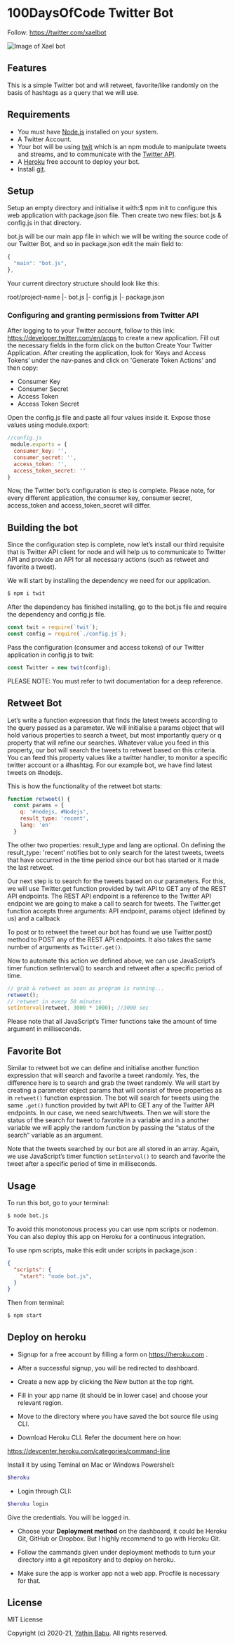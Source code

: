 # 100DaysOfCode Twitter Bot

Follow: https://twitter.com/xaelbot

![Image of Xael bot](https://user-images.githubusercontent.com/57559448/76494465-ee88d300-645a-11ea-8635-0606466833da.png)

## Features

This is a simple Twitter bot and will retweet, favorite/like randomly on the basis of hashtags as a query that we will use.

## Requirements

* You must have [Node.js](https://nodejs.org) installed on your system.
* A Twitter Account.
* Your bot will be using [twit](https://www.npm.im/twit) which is an npm module to manipulate tweets and streams, and to communicate with the [Twitter API](https://developer.twitter.com/en/docs).
* A [Heroku](https://www.heroku.com) free account to deploy your bot.
* Install [git](https://git-scm.com/downloads).

## Setup

Setup an empty directory and initialise it with:$ npm init to configure this web application with package.json file. Then create two new files: bot.js & config.js in that directory.

bot.js will be our main app file in which we will be writing the source code of our Twitter Bot, and so in package.json edit the main field to:
```js
{  
  "main": "bot.js",  
},
```
Your current directory structure should look like this:

root/project-name
|- bot.js
|- config.js
|- package.json

### Configuring and granting permissions from Twitter API

After logging to to your Twitter account, follow to this link: https://developer.twitter.com/en/apps to create a new application. Fill out the necessary fields in the form click on the button Create Your Twitter Application. After creating the application, look for ‘Keys and Access Tokens’ under the nav-panes and click on 'Generate Token Actions' and then copy:

* Consumer Key
* Consumer Secret
* Access Token
* Access Token Secret

Open the config.js file and paste all four values inside it. Expose those values using module.export:
```js
//config.js
 module.exports = {
  consumer_key: '',  
  consumer_secret: '',
  access_token: '',  
  access_token_secret: ''
}
```

Now, the Twitter bot’s configuration is step is complete. Please note, for every different application, the consumer key, consumer secret, access_token and access_token_secret will differ.

## Building the bot

Since the configuration step is complete, now let’s install our third requisite that is Twitter API client for node and will help us to communicate to Twitter API and provide an API for all necessary actions (such as retweet and favorite a tweet).

We will start by installing the dependency we need for our application.
```sh
$ npm i twit
```
After the dependency has finished installing, go to the bot.js file and require the dependency and config.js file.
```js
const twit = require(`twit`);
const config = require(`./config.js`);
```
Pass the configuration (consumer and access tokens) of our Twitter application in config.js to twit:
```js
const Twitter = new twit(config);
```
PLEASE NOTE: You must refer to twit documentation for a deep reference.

## Retweet Bot

Let’s write a function expression that finds the latest tweets according to the query passed as a parameter. We will initialise a params object that will hold various properties to search a tweet, but most importantly query or q property that will refine our searches. Whatever value you feed in this property, our bot will search the tweets to retweet based on this criteria. You can feed this property values like a twitter handler, to monitor a specific twitter account or a #hashtag. For our example bot, we have find latest tweets on #nodejs.

This is how the functionality of the retweet bot starts:
```js
function retweet() {
  const params = {
    q: '#nodejs, #Nodejs',
    result_type: 'recent',
    lang: 'en'    
  } 
```
The other two properties: result_type and lang are optional. On defining the result_type: 'recent' notifies bot to only search for the latest tweets, tweets that have occurred in the time period since our bot has started or it made the last retweet.

Our next step is to search for the tweets based on our parameters. For this, we will use Twitter.get function provided by twit API to GET any of the REST API endpoints. The REST API endpoint is a reference to the Twitter API endpoint we are going to make a call to search for tweets. The Twitter.get function accepts three arguments: API endpoint, params object (defined by us) and a callback

To post or to retweet the tweet our bot has found we use Twitter.post() method to POST any of the REST API endpoints. It also takes the same number of arguments as `Twitter.get()`.

Now to automate this action we defined above, we can use JavaScript’s timer function setInterval() to search and retweet after a specific period of time.
```js
// grab & retweet as soon as program is running...
retweet();
// retweet in every 50 minutes
setInterval(retweet, 3000 * 1000); //3000 sec
```
Please note that all JavaScript’s Timer functions take the amount of time argument in milliseconds.

## Favorite Bot

Similar to retweet bot we can define and initialise another function expression that will search and favorite a tweet randomly. Yes, the difference here is to search and grab the tweet randomly. We will start by creating a parameter object params that will consist of three properties as in `retweet()` function expression. The bot will search for tweets using the same `.get()` function provided by twit API to GET any of the Twitter API endpoints. In our case, we need search/tweets. Then we will store the status of the search for tweet to favorite in a variable and in a another variable we will apply the random function by passing the “status of the search” variable as an argument.

Note that the tweets searched by our bot are all stored in an array. Again, we use JavaScript’s timer function `setInterval()` to search and favorite the tweet after a specific period of time in milliseconds.

## Usage

To run this bot, go to your terminal:
```sh
$ node bot.js
```
To avoid this monotonous process you can use npm scripts or nodemon. You can also deploy this app on Heroku for a continuous integration.

To use npm scripts, make this edit under scripts in package.json :
```json
{
  "scripts": {    
    "start": "node bot.js",  
  }
}
```
Then from terminal:
```sh
$ npm start
```

## Deploy on heroku

* Signup for a free account by filling a form on https://heroku.com .

* After a successful signup, you will be redirected to dashboard.

* Create a new app by clicking the New button at the top right.

* Fill in your app name (it should be in lower case) and choose your relevant region.

* Move to the directory where you have saved the bot source file using CLI.

* Download Heroku CLI. Refer the document here on how:

https://devcenter.heroku.com/categories/command-line

Install it by using Teminal on Mac or Windows Powershell:
```sh
$heroku
```
* Login through CLI:
```sh
$heroku login
```
Give the credentials. You will be logged in.

* Choose your **Deployment method** on the dashboard, it could be Heroku Git, GitHub or Dropbox. But I highly recommend to go with Heroku Git.

* Follow the cammands given under deployment methods to turn your directory into a git repository and to deploy on heroku.

* Make sure the app is worker app not a web app. Procfile is necessary for that.

## License

MIT License

Copyright (c) 2020-21, <a href="https://twitter.com/yathinweb" target="_blank">Yathin Babu</a>. All rights reserved.
